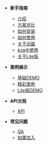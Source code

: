 <!-- docs/_sidebar.md -->

- __<span class="iconfont icon-fly"></span> 新手指南__
  - [<span class="iconfont icon-page"></span> 介绍](guide/introduce.md)
  - [<span class="iconfont icon-file"></span> 方案对比](guide/program.md)
  - [<span class="iconfont icon-install"></span> 如何安装](guide/installation.md)
  - [<span class="iconfont icon-component"></span> 如何使用](guide/useage.md)
  - [<span class="iconfont icon-matrix"></span> 关于动画](guide/animate.md)
  - [<span class="iconfont icon-plugin"></span> koa中使用](guide/koa.md)
  - [<span class="iconfont icon-nut"></span> 关于Lite版](guide/lite.md)
  
- __<span class="iconfont icon-alert"></span> 案例展示__
  - [<span class="iconfont icon-crown"></span> 基础DEMO](demo/normal.md)
  - [<span class="iconfont icon-router"></span> 精彩案例](demo/wonderful.md)
  - [<span class="iconfont icon-satellite"></span> Lite版DEMO](demo/lite.md)
  
- __<span class="iconfont icon-atom"></span> API文档__
  - [<span class="iconfont icon-atom"></span> API](api/api.md)
  
- __<span class="iconfont icon-mix"></span> 常见问题__
  - [<span class="iconfont icon-mix"></span> QA](qa/qa.md)
  - [<span class="iconfont icon-magic"></span> 如果加入](qa/CONTRIBUTING.md)
